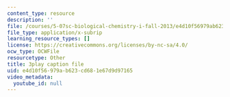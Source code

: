 ```yaml
---
content_type: resource
description: ''
file: /courses/5-07sc-biological-chemistry-i-fall-2013/e4d10f56979ab623cd681e67d9d97165_jHrd43uWD-E.srt
file_type: application/x-subrip
learning_resource_types: []
license: https://creativecommons.org/licenses/by-nc-sa/4.0/
ocw_type: OCWFile
resourcetype: Other
title: 3play caption file
uid: e4d10f56-979a-b623-cd68-1e67d9d97165
video_metadata:
  youtube_id: null
---
```

